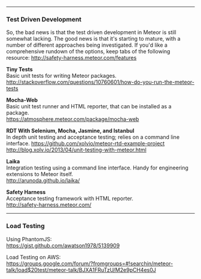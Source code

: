  
------------------------------------------------------------------
### Test Driven Development

So, the bad news is that the test driven development in Meteor is still somewhat lacking.  The good news is that it's starting to mature, with a number of different approaches being investigated.  If you'd like a comprehensive rundown of the options, keep tabs of the following resource:
http://safety-harness.meteor.com/features

**Tiny Tests**  
Basic unit tests for writing Meteor packages.  
http://stackoverflow.com/questions/10760601/how-do-you-run-the-meteor-tests  

**Mocha-Web**  
Basic unit test runner and HTML reporter, that can be installed as a package.  
https://atmosphere.meteor.com/package/mocha-web  

**RDT With Selenium, Mocha, Jasmine, and Istanbul**  
In depth unit testing and acceptance testing; relies on a command line interface.
https://github.com/xolvio/meteor-rtd-example-project  
http://blog.xolv.io/2013/04/unit-testing-with-meteor.html  

**Laika**  
Integration testing using a command line interface.  Handy for engineering extensions to Meteor itself.  
http://arunoda.github.io/laika/

**Safety Harness**  
Acceptance testing framework with HTML reporter.  
http://safety-harness.meteor.com/

------------------------------------------------------------------
### Load Testing 

Using PhantomJS:  
https://gist.github.com/awatson1978/5139909  

Load Testing on AWS:  
https://groups.google.com/forum/?fromgroups=#!searchin/meteor-talk/load$20test/meteor-talk/BJXA1FRuTzU/M2e9pCH4es0J  

